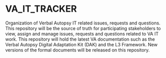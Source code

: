 # VA_IT_TRACKER
Organization of Verbal Autopsy IT related issues, requests and questions.
This repository will be the source of truth for participating stakeholders to view, assign and manage issues, requests and questions related to VA IT work.
This repository will hold the latest VA documentation such as the Verbal Autopsy Digital Adaptation Kit (DAK) and the L3 Framework.
New versions of the formal documents will be released on this repository.
